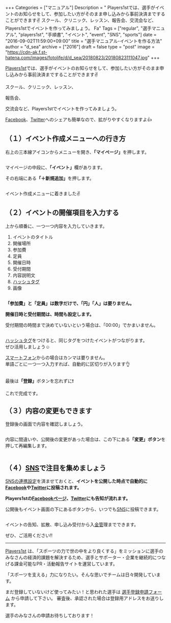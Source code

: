 +++
Categories = ["マニュアル"]
Description = " Players1stでは、選手がイベントのお知らせをして、参加したい方がそのまま申し込みから事前決済まですることができます✌  スクール、クリニック、レッスン、報告会、交流会など、Players1stでイベントを作ってみましょう。  Fa"
Tags = ["regular", "選手マニュアル", "players1st", "手順書", "イベント", "event", "SNS", "sports"]
date = "2016-09-02T11:59:00+09:00"
title = "選手マニュアル-イベントを作る方法"
author = "d_sea"
archive = ["2016"]
draft = false
type = "post"
image = "https://cdn-ak.f.st-hatena.com/images/fotolife/d/d_sea/20180823/20180823111047.jpg"
+++

<body>
<p><a href="https://players1.st/">Players1st</a>では、選手がイベントのお知らせをして、参加したい方がそのまま申し込みから事前決済まですることができます✌</p>


<p>スクール、クリニック、レッスン、

報告会、

交流会など、Players1stでイベントを作ってみましょう。</p>


<p><a class="keyword" href="http://d.hatena.ne.jp/keyword/Facebook">Facebook</a>、<a class="keyword" href="http://d.hatena.ne.jp/keyword/Twitter">Twitter</a>へのシェアも簡単なので、拡がりやすくなりますよ👍</p>





<h2>（１）イベント作成メニューへの行き方</h2>


<p>右上の三本線アイコンからメニューを開き、<b>「マイページ」</b>を押します。</p>


<p><figure class="tmblr-full" data-orig-height="1116" data-orig-width="720"><img data-orig-height="1116" data-orig-width="720" src="https://cdn-ak.f.st-hatena.com/images/fotolife/d/d_sea/20180823/20180823111047.jpg" alt=""></figure></p>
<p>マイページの中段に、<b>「イベント」</b>欄があります。</p>
<p>その右端にある<b>「＋新規追加」</b>を押します。</p>
<figure class="tmblr-full" data-orig-height="681" data-orig-width="720"><img data-orig-height="681" data-orig-width="720" src="https://cdn-ak.f.st-hatena.com/images/fotolife/d/d_sea/20180823/20180823110615.jpg" alt=""></figure><p>イベント作成メニューに着きました✌</p>
<h2>（２）イベントの開催項目を入力する</h2>
<p>上から順番に、一つ一つ内容を入力していきます。</p>
<ol>
<li>イベントのタイトル<br>
</li>
<li>開催場所<br>
</li>
<li>参加費<br>
</li>
<li>定員<br>
</li>
<li>開催日時<br>
</li>
<li>受付期間<br>
</li>
<li>内容説明文<br>
</li>
<li><a class="keyword" href="http://d.hatena.ne.jp/keyword/%A5%CF%A5%C3%A5%B7%A5%E5%A5%BF%A5%B0">ハッシュタグ</a></li>
<li>画像</li>
</ol>
<figure class="tmblr-full" data-orig-height="1111" data-orig-width="720"><img data-orig-height="1111" data-orig-width="720" src="https://cdn-ak.f.st-hatena.com/images/fotolife/d/d_sea/20180823/20180823110706.jpg" alt=""></figure><p><b>「参加費」と「定員」は数字だけで、「円」「人」は要りません。</b></p>
<p><b>開催日時と受付期間は、時間も設定します。</b></p>
<p>受付期間の時間まで決めていないという場合は、「00:00」でかまいません。</p>
<figure class="tmblr-full" data-orig-height="840" data-orig-width="720"><img data-orig-height="840" data-orig-width="720" src="https://cdn-ak.f.st-hatena.com/images/fotolife/d/d_sea/20180823/20180823110500.jpg" alt=""></figure><p><a class="keyword" href="http://d.hatena.ne.jp/keyword/%A5%CF%A5%C3%A5%B7%A5%E5%A5%BF%A5%B0">ハッシュタグ</a>をつけると、同じタグをつけたイベントがつながります。<br>ぜひ活用しましょう☺</p>
<p><a class="keyword" href="http://d.hatena.ne.jp/keyword/%A5%B9%A5%DE%A1%BC%A5%C8%A5%D5%A5%A9%A5%F3">スマートフォン</a>からの場合はカンマは要りません。<br>単語ごとに一つ一つ入力すれば、自動的に区切りが入ります👌</p>
<figure class="tmblr-full" data-orig-height="957" data-orig-width="720"><img data-orig-height="957" data-orig-width="720" src="https://cdn-ak.f.st-hatena.com/images/fotolife/d/d_sea/20180823/20180823110847.jpg" alt=""></figure><p>最後は<b>「登録」</b>ボタンを忘れずに❗</p>
<p>これで完成です。</p>
<h2>（３）内容の変更もできます</h2>
<p>登録後の画面で内容を確認しましょう。</p>
<figure class="tmblr-full" data-orig-height="1023" data-orig-width="720"><img data-orig-height="1023" data-orig-width="720" src="https://cdn-ak.f.st-hatena.com/images/fotolife/d/d_sea/20180823/20180823110209.jpg" alt=""></figure><p>内容に間違いや、公開後の変更があった場合は、この下にある<b>「変更」ボタン</b>を押して再編集します。</p>
<figure class="tmblr-full" data-orig-height="681" data-orig-width="720"><img data-orig-height="681" data-orig-width="720" src="https://cdn-ak.f.st-hatena.com/images/fotolife/d/d_sea/20180823/20180823110342.jpg" alt=""></figure><h2>（４）<a class="keyword" href="http://d.hatena.ne.jp/keyword/SNS">SNS</a>で注目を集めましょう</h2>
<p><a href="http://blog.players1.st/post/149500610897/%E9%81%B8%E6%89%8B%E3%83%9E%E3%83%8B%E3%83%A5%E3%82%A2%E3%83%AB-sns%E9%80%A3%E6%90%BA%E3%81%AE%E6%96%B9%E6%B3%95">SNSの連携設定</a>を済ませておくと、<b>イベントを公開した時点で自動的に<a class="keyword" href="http://d.hatena.ne.jp/keyword/Facebook">Facebook</a>や<a class="keyword" href="http://d.hatena.ne.jp/keyword/Twitter">Twitter</a>に投稿されます。</b></p>
<p><b>Players1stの<a href="https://www.facebook.com/players1st.web/">Facebookページ</a>、<a href="https://twitter.com/pys1st">Twitter</a>にも告知が流れます。</b></p>
<p>公開後もイベント画面の下にあるボタンから、いつでも<a class="keyword" href="http://d.hatena.ne.jp/keyword/SNS">SNS</a>に投稿できます。</p>
<figure class="tmblr-full" data-orig-height="240" data-orig-width="329"><img data-orig-height="240" data-orig-width="329" src="https://cdn-ak.f.st-hatena.com/images/fotolife/d/d_sea/20180823/20180823110130.jpg" alt=""></figure><p>イベントの告知、拡散、申し込み受付から入<a class="keyword" href="http://d.hatena.ne.jp/keyword/%B6%E2%B4%C9">金管</a>理までできます。</p>
<p>ぜひ、ご活用ください‼</p>
<hr>
<p><a href="http://t.umblr.com/redirect?z=https%3A%2F%2Fplayers1.st%2F&amp;t=N2NkZGQ0OGRkYzAwOWM2ZDlmOTA4MmZhNGUyODE5MWViNGZmMmYxYSxzTkNTa0lKRg%3D%3D">Players1st</a> は、「スポーツの力で世の中をより良くする」をミッションに選手のみなさんの経済的課題を解決するため、選手とサポーター・企業を継続的につなげる課金可能なPR・活動報告サイトを運営しています。</p>
<p>「スポーツを支える」力になりたい。そんな思いでチームは日々開発しています。</p>
<p>まだ登録していないけど使ってみたい！と思われた選手は <a href="http://t.umblr.com/redirect?z=https%3A%2F%2Fplayers1.st%2F%23form&amp;t=N2QyNWZlNTY1ZTBjNWUyMTM2ODE0M2JkYTk3MjMyYWYzOTBjMjdhNyxmQUE5MmMweQ%3D%3D">選手登録申請フォーム</a> から申請して下さい。 審査後、承認された場合は登録用アドレスをお送りします。</p>
<p>選手のみなさんの申請お待ちしております！</p>
</body>
